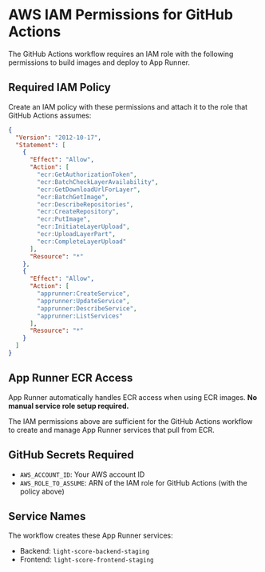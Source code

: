 # AWS IAM Permissions for GitHub Actions

The GitHub Actions workflow requires an IAM role with the following permissions to build images and deploy to App Runner.

## Required IAM Policy

Create an IAM policy with these permissions and attach it to the role that GitHub Actions assumes:

```json
{
  "Version": "2012-10-17",
  "Statement": [
    {
      "Effect": "Allow",
      "Action": [
        "ecr:GetAuthorizationToken",
        "ecr:BatchCheckLayerAvailability",
        "ecr:GetDownloadUrlForLayer",
        "ecr:BatchGetImage",
        "ecr:DescribeRepositories",
        "ecr:CreateRepository",
        "ecr:PutImage",
        "ecr:InitiateLayerUpload",
        "ecr:UploadLayerPart",
        "ecr:CompleteLayerUpload"
      ],
      "Resource": "*"
    },
    {
      "Effect": "Allow",
      "Action": [
        "apprunner:CreateService",
        "apprunner:UpdateService",
        "apprunner:DescribeService",
        "apprunner:ListServices"
      ],
      "Resource": "*"
    }
  ]
}
```

## App Runner ECR Access

App Runner automatically handles ECR access when using ECR images. **No manual service role setup required.**

The IAM permissions above are sufficient for the GitHub Actions workflow to create and manage App Runner services that pull from ECR.

## GitHub Secrets Required

- `AWS_ACCOUNT_ID`: Your AWS account ID
- `AWS_ROLE_TO_ASSUME`: ARN of the IAM role for GitHub Actions (with the policy above)

## Service Names

The workflow creates these App Runner services:

- Backend: `light-score-backend-staging`
- Frontend: `light-score-frontend-staging`

